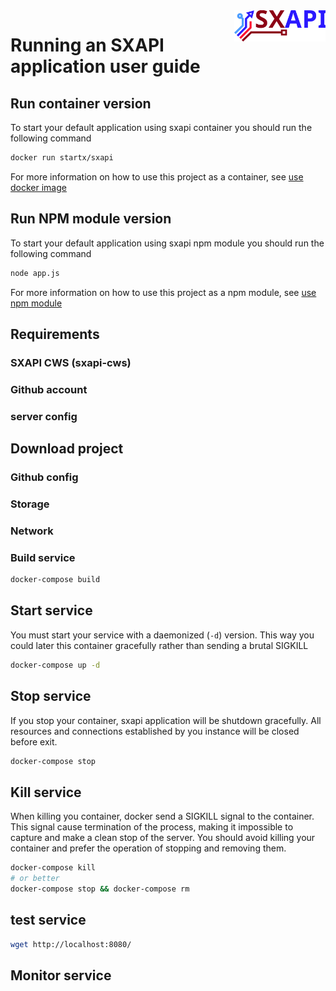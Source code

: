 <img align="right" height="50" src="https://raw.githubusercontent.com/startxfr/sxapi-core/v0.1.11-npm/docs/assets/logo.svg?sanitize=true">

# Running an SXAPI application user guide


Run container version
---------------------

To start your default application using sxapi container you should run the 
following command
```bash
docker run startx/sxapi
```

For more information on how to use this project as a container, 
see [use docker image](USE_docker.md)


Run NPM module version
----------------------

To start your default application using sxapi npm module you should run the 
following command
```bash
node app.js
```

For more information on how to use this project as a npm module, see 
[use npm module](USE_npm.md)



Requirements
------------

### SXAPI CWS (sxapi-cws)


### Github account


### server config


Download project
----------------

### Github config


### Storage


### Network


### Build service


```bash
docker-compose build
```

Start service
-------------

You must start your service with a daemonized (```-d```) version. This way you could later this container gracefully rather than sending a brutal SIGKILL

```bash
docker-compose up -d
```


Stop service
-------------

If you stop your container, sxapi application will be shutdown gracefully. All resources and connections established by you instance will be closed before exit.

```bash
docker-compose stop
```

Kill service
------------

When killing you container, docker send a SIGKILL signal to the container. This signal cause termination of the process, making it impossible to capture and make a clean stop of the server. You should avoid killing your container and prefer the operation of stopping and removing them.

```bash
docker-compose kill
# or better
docker-compose stop && docker-compose rm
```

test service
------------

```bash
wget http://localhost:8080/ 
```

Monitor service
---------------
